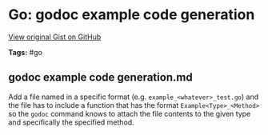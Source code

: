# Go: godoc example code generation 

[View original Gist on GitHub](https://gist.github.com/Integralist/889ab6d1d9052f05de06a6b1ecd1c5a1)

**Tags:** #go

## godoc example code generation.md

Add a file named in a specific format (e.g. `example_<whatever>_test.go`) and the file has to include a function that has the format `Example<Type>_<Method>` so the `godoc` command knows to attach the file contents to the given type and specifically the specified method.

